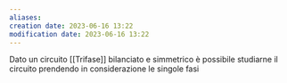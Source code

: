 ```yaml
---
aliases: 
creation date: 2023-06-16 13:22
modification date: 2023-06-16 13:22
---
```


Dato un circuito [[Trifase]] bilanciato e simmetrico è possibile studiarne il circuito prendendo in considerazione le singole fasi 